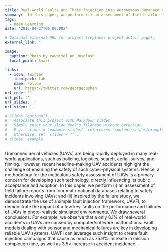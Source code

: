 ```yaml
---
title: Real-world Faults and Their Injection into Autonomous Unmanned Aerial Vehicles
summary:  In this paper, we perform (i) an assessment of field failure reports from four multi-national databases relating to safety incidents involving UAVs; and (ii) inspired by the failure study, we demonstrate the use of a simple fault injection framework, UAVFI, to demonstrate the impact of a few key-faults on the performance and failures of UAVs in photo-realistic simulated environments. 
tags:
  - Deep Learning
date: '2016-04-27T00:00:00Z'

# Optional external URL for project (replaces project detail page).
external_link: ''

image:
  caption: Photo by rawpixel on Unsplash
  focal_point: Smart

links:
  - icon: twitter
    icon_pack: fab
    name: Follow
    url: https://twitter.com/georgecushen
url_code: ''
url_pdf: ''
url_slides: ''
url_video: ''

# Slides (optional).
#   Associate this project with Markdown slides.
#   Simply enter your slide deck's filename without extension.
#   E.g. `slides = "example-slides"` references `content/slides/example-slides.md`.
#   Otherwise, set `slides = ""`.
# slides: example
---
```


Unmanned aerial vehicles (UAVs) are being rapidly deployed in many real-world applications, such as policing, logistics, search, aerial-survey, and filming. However, recent headline-making UAV accidents highlight the challenge of ensuring the safety of such cyber-physical systems. Hence, a methodology for the meticulous safety assessment of UAVs is a primary concern for developing such technology, directly influencing its public acceptance and adoption. In this paper, we perform (i) an assessment of field failure reports from four multi-national databases relating to safety incidents involving UAVs; and (ii)
inspired by the failure study, we demonstrate the use of a simple fault injection framework, UAVFI, to demonstrate the impact of a
few key-faults on the performance and failures of UAVs in photo-realistic simulated environments. We draw several conclusions. For example, we observe that a only 8.1% of real-world accidents in UAVs are caused by computer/software malfunctions. Fault models dealing with sensor and mechanical failures are key in developing reliable UAV systems. UAVFI can leverage such insight to create fault injection campaigns that cause as much as 75.9% increase in mission completion time, as well as 3.5× increase in accident incidence.
